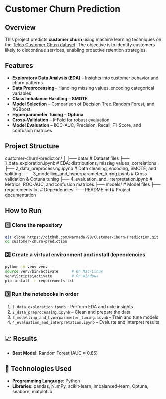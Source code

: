 # Customer Churn Prediction

## Overview

This project predicts **customer churn** using machine learning techniques on the [Telco Customer Churn dataset](https://www.kaggle.com/datasets/blastchar/telco-customer-churn). The objective is to identify customers likely to discontinue services, enabling proactive retention strategies.

## Features

* **Exploratory Data Analysis (EDA)** – Insights into customer behavior and churn patterns
* **Data Preprocessing** – Handling missing values, encoding categorical variables
* **Class Imbalance Handling** – **SMOTE**
* **Model Selection** – Comparison of Decision Tree, Random Forest, and XGBoost
* **Hyperparameter Tuning** – **Optuna** 
* **Cross-Validation** – K-Fold for robust evaluation
* **Model Evaluation** – ROC-AUC, Precision, Recall, F1-Score, and confusion matrices

## Project Structure

customer-churn-prediction/
│
├── data/                         # Dataset files 
├── 1_data_exploration.ipynb      # EDA: distributions, missing values, correlations
├── 2_data_preprocessing.ipynb    # Data cleaning, encoding, SMOTE, and splitting
├── 3_modelling_and_hyperparameter_tuning.ipynb  # Cross-validation & Optuna tuning
├── 4_evaluation_and_interpretation.ipynb        # Metrics, ROC-AUC, and confusion matrices
├── models/                       # Model files
├── requirements.txt              # Dependencies
└── README.md                     # Project documentation


## How to Run

### 1️⃣ **Clone the repository**

```bash
git clone https://github.com/Narmada-98/Customer-Churn-Prediction.git
cd customer-churn-prediction
```

### 2️⃣ **Create a virtual environment and install dependencies**

```bash
python -m venv venv
source venv/bin/activate      # On Mac/Linux
venv\Scripts\activate         # On Windows
pip install -r requirements.txt
```

### 3️⃣ **Run the notebooks in order**

1. `1_data_exploration.ipynb` – Perform EDA and note insights
2. `2_data_preprocessing.ipynb` – Clean and prepare the data
3. `3_modelling_and_hyperparameter_tuning.ipynb` – Train and tune models
4. `4_evaluation_and_interpretation.ipynb` – Evaluate and interpret results

## 📈 Results

* **Best Model**: Random Forest (AUC ≈ 0.85)

## 🧰 Technologies Used

* **Programming Language**: Python
* **Libraries**: pandas, NumPy, scikit-learn, imbalanced-learn, Optuna, seaborn, matplotlib

